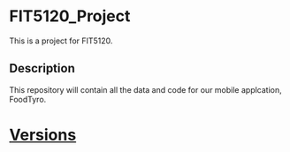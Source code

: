 # FIT5120_Project
This is a project for FIT5120.

## Description
This repository will contain all the data and code for our mobile applcation, FoodTyro.

# [Versions](/Versions.md)
      
